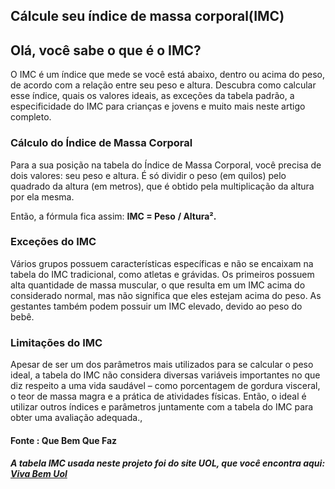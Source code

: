 ## Cálcule seu índice de massa corporal(IMC)

## Olá, você sabe o que é o IMC?

O IMC é um índice que mede se você está abaixo, dentro ou acima do peso, de acordo com a relação entre seu peso e altura. Descubra como calcular esse índice, quais os valores ideais, as exceções da tabela padrão, a especificidade do IMC para crianças e jovens e muito mais neste artigo completo.

### Cálculo do Índice de Massa Corporal

Para a sua posição na tabela do Índice de Massa Corporal, você precisa de dois valores: seu peso e altura. É só dividir o peso (em quilos) pelo quadrado da altura (em metros), que é obtido pela multiplicação da altura por ela mesma.

Então, a fórmula fica assim: **IMC = Peso** **/ Altura².**

### Exceções do IMC

Vários grupos possuem características específicas e não se encaixam na tabela do IMC tradicional, como atletas e grávidas. Os primeiros possuem alta quantidade de massa muscular, o que resulta em um IMC acima do considerado normal, mas não significa que eles estejam acima do peso. As gestantes também podem possuir um IMC elevado, devido ao peso do bebê.

### Limitações do IMC

Apesar de ser um dos parâmetros mais utilizados para se calcular o peso ideal, a tabela do IMC não considera diversas variáveis importantes no que diz respeito a uma vida saudável – como porcentagem de gordura visceral, o teor de massa magra e a prática de atividades físicas. Então, o ideal é utilizar outros índices e parâmetros juntamente com a tabela do IMC para obter uma avaliação adequada.,

#### Fonte : <a hrer='https://qbemqfaz.com.br/vida-equilibrada/tabela-imc?gclid=EAIaIQobChMIsPi3rNbY-QIV2uFcCh1SfAiiEAAYASAAEgJj6fD_BwE'>Que Bem Que Faz

##### A tabela IMC usada neste projeto foi do site UOL, que você encontra aqui: <a href='https://www.uol.com.br/vivabem/faq/imc-como-calcular-tabela-dicas-como-melhorar-e-mais.htm'>Viva Bem Uol
